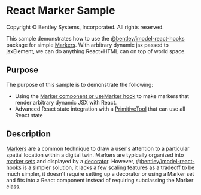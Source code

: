 # React Marker Sample

Copyright © Bentley Systems, Incorporated. All rights reserved.

This sample demonstrates how to use the [@bentley/imodel-react-hooks](/https://github.com/imodeljs/viewer-components-react/tree/master/packages/imodel-react-hooks)
package for simple [Markers](https://www.imodeljs.org/learning/frontend/markers/).
With arbitrary dynamic jsx passed to jsxElement, we can do anything React+HTML can on top of world space.

## Purpose

The purpose of this sample is to demonstrate the following:

- Using the [Marker component or useMarker hook](https://github.com/imodeljs/viewer-components-react/tree/master/packages/imodel-react-hooks#usemarker) to make
  markers that render arbitrary dynamic JSX with React.
- Advanced React state integration with a [PrimitiveTool](https://www.imodeljs.org/reference/imodeljs-frontend/tools/primitivetool/) that can use all React state

## Description

[Markers](https://www.imodeljs.org/learning/frontend/markers/) are a common technique to draw a user's attention to a particular spatial location within a digital twin.  Markers are typically organized into [marker sets](https://www.imodeljs.org/reference/imodeljs-frontend/views/markerset/) and displayed by a [decorator](https://www.imodeljs.org/reference/imodeljs-frontend/views/decorator/). However, [@bentley/imodel-react-hooks](https://github.com/imodeljs/viewer-components-react/tree/master/packages/imodel-react-hooks) is a
simpler solution, it lacks a few scaling features as a tradeoff to be much simpler, it doesn't require setting up a decorator or using a Marker set and fits into a React component
instead of requiring subclassing the Marker class.
